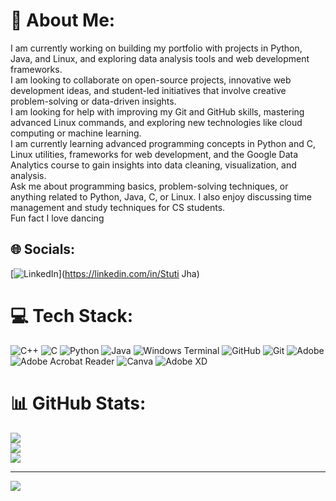 # 💫 About Me:
I am currently working on building my portfolio with projects in Python, Java, and Linux, and exploring data analysis tools and web development frameworks.<br>I am looking to collaborate on open-source projects, innovative web development ideas, and student-led initiatives that involve creative problem-solving or data-driven insights.<br>I am looking for help with improving my Git and GitHub skills, mastering advanced Linux commands, and exploring new technologies like cloud computing or machine learning.<br>I am currently learning advanced programming concepts in Python and C, Linux utilities, frameworks for web development, and the Google Data Analytics course to gain insights into data cleaning, visualization, and analysis.<br>Ask me about programming basics, problem-solving techniques, or anything related to Python, Java, C, or Linux. I also enjoy discussing time management and study techniques for CS students.<br>Fun fact I love dancing


## 🌐 Socials:
[![LinkedIn](https://www.linkedin.com/in/stuti-jha-54a4b8339/)](https://linkedin.com/in/Stuti Jha) 

# 💻 Tech Stack:
![C++](https://img.shields.io/badge/c++-%2300599C.svg?style=for-the-badge&logo=c%2B%2B&logoColor=white) ![C](https://img.shields.io/badge/c-%2300599C.svg?style=for-the-badge&logo=c&logoColor=white) ![Python](https://img.shields.io/badge/python-3670A0?style=for-the-badge&logo=python&logoColor=ffdd54) ![Java](https://img.shields.io/badge/java-%23ED8B00.svg?style=for-the-badge&logo=openjdk&logoColor=white) ![Windows Terminal](https://img.shields.io/badge/Windows%20Terminal-%234D4D4D.svg?style=for-the-badge&logo=windows-terminal&logoColor=white) ![GitHub](https://img.shields.io/badge/github-%23121011.svg?style=for-the-badge&logo=github&logoColor=white) ![Git](https://img.shields.io/badge/git-%23F05033.svg?style=for-the-badge&logo=git&logoColor=white) ![Adobe](https://img.shields.io/badge/adobe-%23FF0000.svg?style=for-the-badge&logo=adobe&logoColor=white) ![Adobe Acrobat Reader](https://img.shields.io/badge/Adobe%20Acrobat%20Reader-EC1C24.svg?style=for-the-badge&logo=Adobe%20Acrobat%20Reader&logoColor=white) ![Canva](https://img.shields.io/badge/Canva-%2300C4CC.svg?style=for-the-badge&logo=Canva&logoColor=white) ![Adobe XD](https://img.shields.io/badge/Adobe%20XD-470137?style=for-the-badge&logo=Adobe%20XD&logoColor=#FF61F6)
# 📊 GitHub Stats:
![](https://github-readme-stats.vercel.app/api?username=StutiJha1&theme=calm_pink&hide_border=false&include_all_commits=false&count_private=false)<br/>
![](https://github-readme-streak-stats.herokuapp.com/?user=StutiJha1&theme=calm_pink&hide_border=false)<br/>
![](https://github-readme-stats.vercel.app/api/top-langs/?username=StutiJha1&theme=calm_pink&hide_border=false&include_all_commits=false&count_private=false&layout=compact)

---
[![](https://visitcount.itsvg.in/api?id=StutiJha1&icon=5&color=5)](https://visitcount.itsvg.in)

<!-- Proudly created with GPRM ( https://gprm.itsvg.in ) -->

